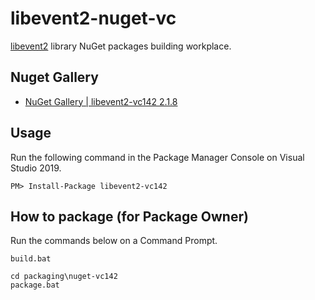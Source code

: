 # libevent2-nuget-vc
[libevent2](https://github.com/libevent/libevent) library NuGet packages building workplace.

## Nuget Gallery
- [NuGet Gallery | libevent2-vc142 2.1.8](https://www.nuget.org/packages/libevent2-vc142)

## Usage
Run the following command in the Package Manager Console on Visual Studio 2019.
```
PM> Install-Package libevent2-vc142
```

## How to package (for Package Owner)
Run the commands below on a Command Prompt.
```
build.bat

cd packaging\nuget-vc142
package.bat
```
